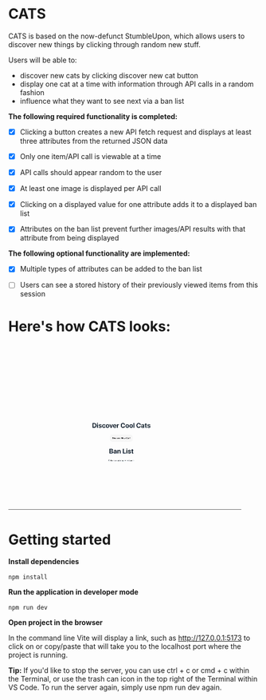 # CATS
CATS is based on the now-defunct StumbleUpon, which allows users to discover new things by clicking through random new stuff.

Users will be able to: 
- discover new cats by clicking discover new cat button
- display one cat at a time with information through API calls in a random fashion
- influence what they want to see next via a ban list


**The following **required** functionality is completed:**

- [x] Clicking a button creates a new API fetch request and displays at least three attributes from the returned JSON data

- [x] Only one item/API call is viewable at a time

- [x] API calls should appear random to the user

- [x] At least one image is displayed per API call

- [x] Clicking on a displayed value for one attribute adds it to a displayed ban list

- [x] Attributes on the ban list prevent further images/API results with that attribute from being displayed

**The following **optional** functionality are implemented:**

- [x] Multiple types of attributes can be added to the ban list

- [ ] Users can see a stored history of their previously viewed items from this session

# Here's how CATS looks:

<img src="src/assets/CATSapp.gif" title="CATSapp gif" alt="CATSapp gif">

# Getting started
**Install dependencies**
```
npm install
```

**Run the application in developer mode**

```
npm run dev
```

**Open project in the browser**

In the command line Vite will display a link, such as http://127.0.0.1:5173 to click on or copy/paste that will take you to the localhost port where the project is running.

**Tip:** If you'd like to stop the server, you can use ctrl + c or cmd + c within the Terminal, or use the trash can icon in the top right of the Terminal within VS Code. To run the server again, simply use npm run dev again.